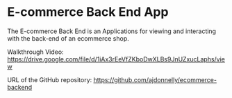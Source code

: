 # E-commerce Back End App

The E-commerce Back End is an Applications for viewing and interacting with the back-end of an ecommerce shop. 

Walkthrough Video: https://drive.google.com/file/d/1iAx3rEeVfZKboDwXLBs9JnUZxucLaphs/view

URL of the GitHub repository: https://github.com/ajdonnelly/ecommerce-backend

